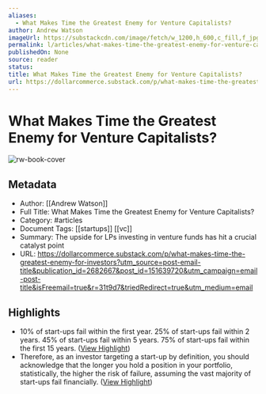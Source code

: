```yaml
---
aliases:
  - What Makes Time the Greatest Enemy for Venture Capitalists?
author: Andrew Watson
imageUrl: https://substackcdn.com/image/fetch/w_1200,h_600,c_fill,f_jpg,q_auto:good,fl_progressive:steep,g_auto/https%3A%2F%2Fsubstack-post-media.s3.amazonaws.com%2Fpublic%2Fimages%2F5515eea3-2231-4389-9663-a5d7a20fafc9_2268x1512.heic
permalink: l/articles/what-makes-time-the-greatest-enemy-for-venture-capitalists
publishedOn: None
source: reader
status: 
title: What Makes Time the Greatest Enemy for Venture Capitalists?
url: https://dollarcommerce.substack.com/p/what-makes-time-the-greatest-enemy-for-investors?utm_source=post-email-title&publication_id=2682667&post_id=151639720&utm_campaign=email-post-title&isFreemail=true&r=31t9d7&triedRedirect=true&utm_medium=email
---
```

# What Makes Time the Greatest Enemy for Venture Capitalists?

![rw-book-cover](https://substackcdn.com/image/fetch/w_1200,h_600,c_fill,f_jpg,q_auto:good,fl_progressive:steep,g_auto/https%3A%2F%2Fsubstack-post-media.s3.amazonaws.com%2Fpublic%2Fimages%2F5515eea3-2231-4389-9663-a5d7a20fafc9_2268x1512.heic)

## Metadata

- Author: [[Andrew Watson]]
- Full Title: What Makes Time the Greatest Enemy for Venture Capitalists?
- Category: #articles
- Document Tags: [[startups]] [[vc]]
- Summary: The upside for LPs investing in venture funds has hit a crucial catalyst point
- URL: https://dollarcommerce.substack.com/p/what-makes-time-the-greatest-enemy-for-investors?utm_source=post-email-title&publication_id=2682667&post_id=151639720&utm_campaign=email-post-title&isFreemail=true&r=31t9d7&triedRedirect=true&utm_medium=email

## Highlights

- 10% of start-ups fail within the first year.
  25% of start-ups fail within 2 years.
  45% of start-ups fail within 5 years.
  75% of start-ups fail within the first 15 years. ([View Highlight](https://read.readwise.io/read/01jfzx0dqdqgfnwrfgdgnknwky))
- Therefore, as an investor targeting a start-up by definition, you should acknowledge that the longer you hold a position in your portfolio, statistically, the higher the risk of failure, assuming the vast majority of start-ups fail financially. ([View Highlight](https://read.readwise.io/read/01jfzx09xbeyxcm0h386vprvag))
